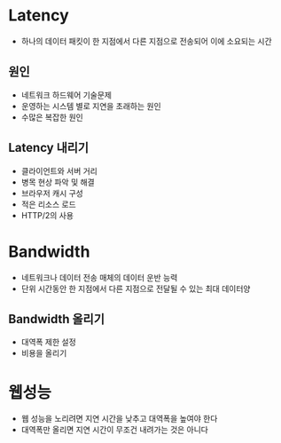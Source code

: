 # Latency
*  하나의 데이터 패킷이 한 지점에서 다른 지점으로 전송되어 이에 소요되는 시간

## 원인
* 네트워크 하드웨어 기술문제
* 운영하는 시스템 별로 지연을 초래하는 원인
* 수많은 복잡한 원인

## Latency 내리기
* 클라이언트와 서버 거리
* 병목 현상 파악 및 해결
* 브라우저 캐시 구성
* 적은 리소스 로드
* HTTP/2의 사용

# Bandwidth
* 네트워크나 데이터 전송 매체의 데이터 운반 능력
* 단위 시간동안 한 지점에서 다른 지점으로 전달될 수 있는 최대 데이터양

## Bandwidth 올리기
* 대역폭 제한 설정
* 비용을 올리기

# 웹성능
* 웹 성능을 노리려면 지연 시간을 낮추고 대역폭을 높여야 한다
* 대역폭만 올리면 지연 시간이 무조건 내려가는 것은 아니다
